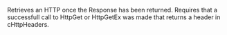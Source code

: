 ﻿Retrieves an HTTP once the Response has been returned. Requires that a successfull call to HttpGet or HttpGetEx was made that returns a header in cHttpHeaders.